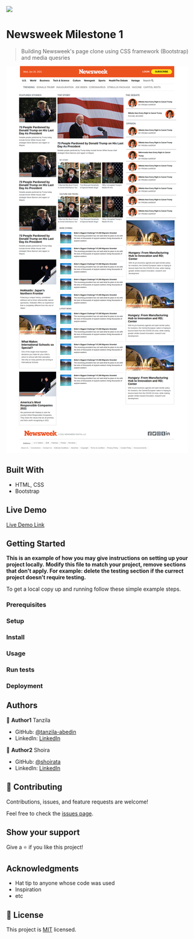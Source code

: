 ![](https://img.shields.io/badge/Microverse-blueviolet)

# Newsweek Milestone 1

> Building Newsweek's page clone using CSS framework (Bootstrap) and media quesries

![Desktop](./img/desktop.png)

## Built With

- HTML, CSS
- Bootstrap

## Live Demo

[Live Demo Link](https://tanzila-abedin.github.io/newsweek/)

## Getting Started

**This is an example of how you may give instructions on setting up your project locally.**
**Modify this file to match your project, remove sections that don't apply. For example: delete the testing section if the currect project doesn't require testing.**

To get a local copy up and running follow these simple example steps.

### Prerequisites

### Setup

### Install

### Usage

### Run tests

### Deployment

## Authors

👤 **Author1** Tanzila

- GitHub: [@tanzila-abedin](https://github.com/tanzila-abedin)
- LinkedIn: [LinkedIn](https://www.linkedin.com/in/tanzila-abedin-331440b2/)

👤 **Author2** Shoira

- GitHub: [@shoirata](https://github.com/ShoiraTa)
- LinkedIn: [LinkedIn](https://www.linkedin.com/in/shoira-tashpulatova-bab4a7122)

## 🤝 Contributing

Contributions, issues, and feature requests are welcome!

Feel free to check the [issues page](issues/).

## Show your support

Give a ⭐️ if you like this project!

## Acknowledgments

- Hat tip to anyone whose code was used
- Inspiration
- etc

## 📝 License

This project is [MIT](lic.url) licensed.
